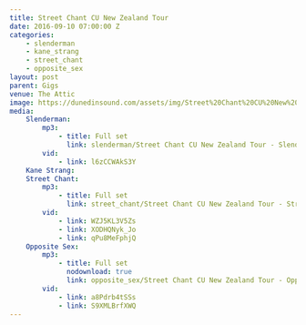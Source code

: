 ```yaml
---
title: Street Chant CU New Zealand Tour
date: 2016-09-10 07:00:00 Z
categories:
    - slenderman
    - kane_strang
    - street_chant
    - opposite_sex
layout: post
parent: Gigs
venue: The Attic
image: https://dunedinsound.com/assets/img/Street%20Chant%20CU%20New%20Zealand%20Tour/cover.jpg
media:
    Slenderman:
        mp3:
            - title: Full set
              link: slenderman/Street Chant CU New Zealand Tour - Slenderman.mp3
        vid:
            - link: l6zCCWAkS3Y
    Kane Strang:
    Street Chant:
        mp3:
            - title: Full set
              link: street_chant/Street Chant CU New Zealand Tour - Street Chant.mp3
        vid:
            - link: WZJ5KL3V5Zs
            - link: XODHQNyk_Jo
            - link: qPu8MeFphjQ
    Opposite Sex:
        mp3:
            - title: Full set
              nodownload: true
              link: opposite_sex/Street Chant CU New Zealand Tour - Opposite Sex.mp3
        vid:
            - link: a8Pdrb4tSSs
            - link: S9XMLBrfXWQ
---
```


